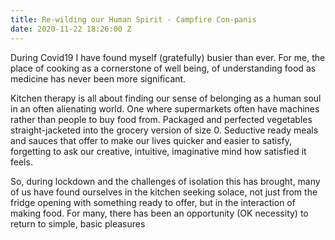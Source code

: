 ```yaml
---
title: Re-wilding our Human Spirit - Campfire Con-panis
date: 2020-11-22 18:26:00 Z
---
```


During Covid19 I have found myself (gratefully) busier than ever.  For me, the place of cooking as a cornerstone of well being, of understanding food as medicine has never been more significant.

Kitchen therapy is all about finding our sense of belonging as a human soul in an often alienating world.  One where supermarkets often have machines rather than people to buy food from. Packaged and perfected vegetables straight-jacketed into the grocery version of size 0.  Seductive ready meals and sauces that offer to make our lives quicker and easier to satisfy, forgetting to ask our creative, intuitive, imaginative mind how satisfied it feels.

So, during lockdown and the challenges of isolation this has brought, many of us have found ourselves in the kitchen seeking solace, not just from the fridge opening with something ready to offer, but in the interaction of making food.  For many, there has been an opportunity (OK necessity) to return to simple, basic pleasures 